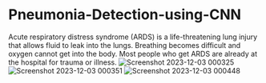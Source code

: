 # Pneumonia-Detection-using-CNN
Acute respiratory distress syndrome (ARDS) is a life-threatening lung injury that allows fluid to leak into the lungs. Breathing becomes difficult and oxygen cannot get into the body. Most people who get ARDS are already at the hospital for trauma or illness.
![Screenshot 2023-12-03 000325](https://github.com/VijayParimishetti/Pneumonia-Detection-using-CNN/assets/145588912/6c8480c8-8e24-475c-a0f7-f597aefc6e43)
![Screenshot 2023-12-03 000351](https://github.com/VijayParimishetti/Pneumonia-Detection-using-CNN/assets/145588912/faaedfdd-7525-442d-9215-bf9d737959d8)
![Screenshot 2023-12-03 000448](https://github.com/VijayParimishetti/Pneumonia-Detection-using-CNN/assets/145588912/6a458254-50f3-4af3-8a5a-562b1ec6f64d)
